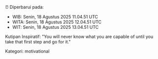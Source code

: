 ⏰ Diperbarui pada:
- WIB: Senin, 18 Agustus 2025 11.04.51 UTC
- WITA: Senin, 18 Agustus 2025 12.04.51 UTC
- WIT: Senin, 18 Agustus 2025 13.04.51 UTC

Kutipan Inspiratif:
"You will never know what you are capable of until you take that first step and go for it."


Kategori: motivational

